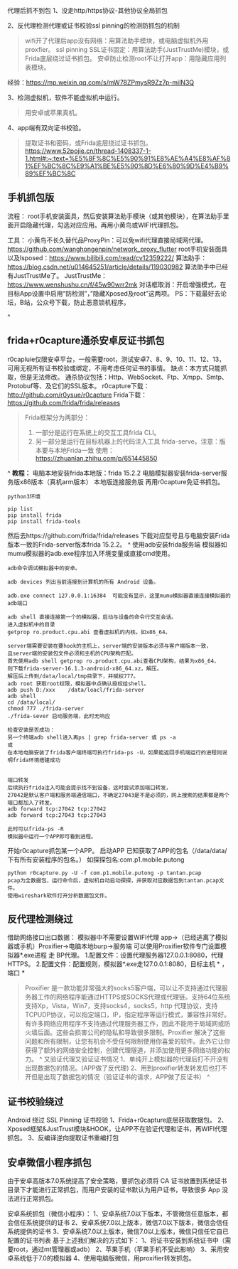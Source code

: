 代理后抓不到包
1、没走http/https协议-其他协议全局抓包

2、反代理检测代理或证书校验ssl pinning的检测防抓包的机制
>wifi开了代理后app没有网络：用算法助手模块，或电脑虚拟机外用proxfier。
>ssl pinning SSL证书固定：用算法助手(JustTrustMe)模块，或Frida底层绕过证书抓包。
>安卓防止检测root不让打开app：用隐藏应用列表模块。

经验：<https://mp.weixin.qq.com/s/mW78ZPmysR9Zz7p-milN3Q>

3、检测虚拟机，软件不能虚拟机中运行。
>用安卓或苹果真机。

4、app端有双向证书校验。
>提取证书和密码，或Frida底层绕过证书抓包。
<https://www.52pojie.cn/thread-1408337-1-1.html#:~:text=%E5%8F%8C%E5%90%91%E8%AE%A4%E8%AF%81%EF%BC%8C%E9%A1%BE%E5%90%8D%E6%80%9D%E4%B9%89%EF%BC%8C>

## **手机抓包版**
流程：
root手机安装面具，然后安装算法助手模块（或其他模块），在算法助手里面开启隐藏代理，勾选对应应用。再用小黄鸟或WIFI代理抓包。


工具：
小黄鸟不长久替代品ProxyPin：可以免wifi代理直接局域网代理。<https://github.com/wanghongenpin/network_proxy_flutter>
root手机安装面具以及lsposed：<https://www.bilibili.com/read/cv12359222/>
算法助手：https://blog.csdn.net/u014645251/article/details/119030982
算法助手中已经有JustTrustMe了。
JustTrustMe：https://www.wenshushu.cn/f/45w90wrr2mk
对话框取消：开启增强模式，在目标App设置中启用“防检测”，”隐藏Xposed及root”这两项。
PS：下载最好去论坛，B站，公众号下载，防止恶意锁机程序。

^
## **frida+r0capture通杀安卓反证书抓包**
r0capluie仅限安卓平台，一般需要root，测试安卓7、8、9、10、11、12、13，
可用无视所有证书校验或绑定，不用考虑任何证书的事情。
缺点：本方式只能抓取，但是无法修改。
通杀协议包括：Http、WebSocket、Ftp、Xmpp、Smtp、Protobuf等、及它们的SSL版本。
r0capture下载：http://github.com/r0ysue/r0capture
Frida下载：https://github.com/frida/frida/releases
>Frida框架分为两部分：
>1. 一部分是运行在系统上的交互工具frida CLI。
>2. 另一部分是运行在目标机器上的代码注入工具 frida-serve。注意：版本要与本地Frida一致
>使用：<https://zhuanlan.zhihu.com/p/651445850>

^
**教程：**
电脑本地安装frida本地版：frida 15.2.2
电脑模拟器安装frida-server服务版x86版本（真机arm版本）
本地版连接服务版
再用r0capture免证书抓包。
```
python3环境

pip list
pip install frida
pip install frida-tools
```
然后去https://github.com/frida/frida/releases
下载对应型号且与电脑安装Frida版本一致的Frida-server版本frida 15.2.2。
^
使用adb安装frida服务端
模拟器如mumu模拟器的adb.exe程序加入环境变量或直接cmd使用。
```
adb命令调试模拟器中的安卓。

adb devices 列出当前连接到计算机的所有 Android 设备。

adb.exe connect 127.0.0.1:16384  可能没有显示，这里mumu模拟器直接连接模拟器的adb端口

adb shell 直接连接第一个的模拟器，启动与设备的命令行交互会话。
进入虚拟机中的目录
getprop ro.product.cpu.abi 查看虚拟机的内核。如x86_64。
```
```
server端需要安装在要hook的主机上，server端的安装版本必须与客户端版本一致，
且server端的安装包文件必须和主机的CPU架构匹配。
首先使用adb shell getprop ro.product.cpu.abi查看CPU架构，结果为x86_64，
则下载frida-server-16.1.3-android-x86_64.xz，解压。
解压后上传到/data/local/tmp目录下，并赋权777。
adb root 获取root权限，模拟器中点确认授权给shell。
adb push D:/xxx    /data/loacl/frida-server
adb shell
cd /data/local/
chmod 777 ./frida-server
./frida-sever 启动服务端，此时无响应

检查安装是否成功：
另一个终端adb shell进入再ps | grep frida-server 或 ps -a
或
在本地电脑安装了frida客户端终端可执行frida-ps -U，如果能返回手机端运行的进程则说明frida环境搭建成功


端口转发
后续执行frida注入可能会提示找不到设备，这时尝试添加端口转发，
27042是默认客户端和服务端通信端口，不确定27043是不是必须的，网上搜索的结果都是两个端口都加入了转发。
adb forward tcp:27042 tcp:27042
adb forward tcp:27043 tcp:27043

此时可以frida-ps -R
模拟器中运行一个APP即可看到进程。
```
开始r0capture抓包某一个APP。
启动APP
已知获取了APP的包名（/data/data/下有所有安装程序的包名。）
如探探包名:com.p1.mobile.putong
```
python r0capture.py -U -f com.p1.mobile.putong -p tantan.pcap
pcap为全数据包，运行命令后，虚拟机自动启动探探，并获取对应数据包到tantan.pcap文件。
使用wireshark软件打开分析数据包文件。
```

## **反代理检测绕过**
借助网络接口出口数据：
模拟器中不需要设置WIFI代理
app->（已经逃离了模拟器或手机）Proxifier->电脑本地burp->服务端
可以使用Proxifier软件专门设置模拟器*.exe进程 走 BP代理。
1.配置文件：设置代理服务器127.0.0.1:8080，代理HTTPS。
2.配置文件：配置规则，模拟器*.exe走127.0.0.1:8080，目标主机 * ，端口 *
>Proxifier 是一款功能非常强大的socks5客户端，可以让不支持通过代理服务器工作的网络程序能通过HTTPS或SOCKS代理或代理链。支持64位系统支持Xp，Vista，Win7，支持socks4，socks5，http 代理协议，支持TCPUDP协议，可以指定端口，IP，指定程序等运行模式，兼容性非常好。有许多网络应用程序不支持通过代理服务器工作，因此不能用于局域网或防火墙后面。这些会损害公司的隐私和导致很多限制。Proxifier 解决了这些问题和所有限制，让您有机会不受任何限制使用你喜爱的软件。此外它让你获得了额外的网络安全控制，创建代理隧道，并添加使用更多网络功能的权力。
^
又验证代理又验证证书情况
1、单纯开上模拟器的代理后打不开没有出现数据包的情况。(APP做了反代理)
2、用到proxifier转发转发后也打不开但是出现了数据包的情况（验证证书的请求，APP做了反证书）
^
## **证书校验绕过**
Android 绕过 SSL Pinning 证书校验
1、Frida+r0capture底层获取数据包。
2、Xposed框架&JustTrust模块&HOOK，让APP不在验证代理和证书，再WIFI代理抓包。
3、反编译逆向提取证书重编打包

## **安卓微信小程序抓包**
由于安卓高版本7.0系统提高了安全策略，要抓包必须将 CA 证书放置到系统证书目录下才能进行正常抓包，而用户安装的证书默认为用户证书，导致很多 App 没法进行正常抓包。

安卓系统抓包（微信小程序）：
1、安卓系统7.0以下版本，不管微信任意版本，都会信任系统提供的证书
2、安卓系统7.0以上版本，微信7.0以下版本，微信会信任系统提供的证书
3、安卓系统7.0以上版本，微信7.0以上版本，微信只信任它自已配置的证书列表
基于上述我们解决的方式如下：
1、将证书安装到系统证书中（需要root，通过mt管理器或adb）
2、苹果手机（苹果手机不受此影响）
3、采用安卓系统低于7.0的模拟器
4、使用电脑版微信，用proxifier转发抓包。




